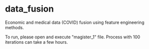 # data_fusion
Economic and medical data (COVID) fusion using feature engineering methods.

To run, please open and execute "magister_1" file.
Process with 100 iterations can take a few hours.
